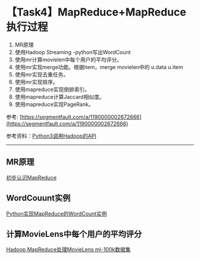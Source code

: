 # 【Task4】MapReduce+MapReduce执行过程
1. MR原理
2. 使用Hadoop Streaming -python写出WordCount
3. 使用mr计算movielen中每个用户的平均评分。
4. 使用mr实现merge功能。根据item，merge movielen中的 u.data u.item
5. 使用mr实现去重任务。
6. 使用mr实现排序。
7. 使用mapreduce实现倒排索引。
8. 使用mapreduce计算Jaccard相似度。
9. 使用mapreduce实现PageRank。


参考: [https://segmentfault.com/a/1190000002672666](https://segmentfault.com/a/1190000002672666)

参考资料：[Python3调用Hadoop的API](https://www.cnblogs.com/sss4/p/10443497.html)

---
## MR原理
[初步认识MapReduce](https://blog.csdn.net/qq_39315740/article/details/98076571)
## WordCouunt实例
[Python实现MapReduce的WordCount实例](https://blog.csdn.net/qq_39315740/article/details/98108912)
## 计算MovieLens中每个用户的平均评分
[Hadoop MapReduce处理MovieLens ml-100k数据集](https://blog.csdn.net/qq_39315740/article/details/98379685)
